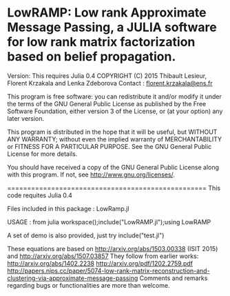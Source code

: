 LowRAMP: Low rank Approximate Message Passing, a JULIA software for low rank matrix factorization based on belief propagation.
==================================================
Version: This requires Julia 0.4
COPYRIGHT (C) 2015 Thibault Lesieur, Florent Krzakala and Lenka Zdeborova
Contact : florent.krzakala@ens.fr

This program is free software: you can redistribute it and/or modify it under the terms of the GNU General Public License as published by the Free Software Foundation, either version 3 of the License, or (at your option) any later version.

This program is distributed in the hope that it will be useful, but WITHOUT ANY WARRANTY; without even the implied warranty of MERCHANTABILITY or FITNESS FOR A PARTICULAR PURPOSE.  See the GNU General Public License for more details.

You should have received a copy of the GNU General Public License along with this program.  If not, see <http://www.gnu.org/licenses/>.

==================================================
This code requites Julia 0.4

Files included in this package : LowRamp.jl
   
USAGE : from julia  workspace();include("LowRAMP.jl");using LowRAMP

A set of demo is also provided, just try include("test.jl")

These equations are based on http://arxiv.org/abs/1503.00338 (ISIT 2015) and http://arxiv.org/abs/1507.03857
They follow from earlier works: 
http://arxiv.org/abs/1402.2238
http://arxiv.org/pdf/1202.2759.pdf
http://papers.nips.cc/paper/5074-low-rank-matrix-reconstruction-and-clustering-via-approximate-message-passing
Comments and remarks regarding bugs or functionalities are more than welcome.